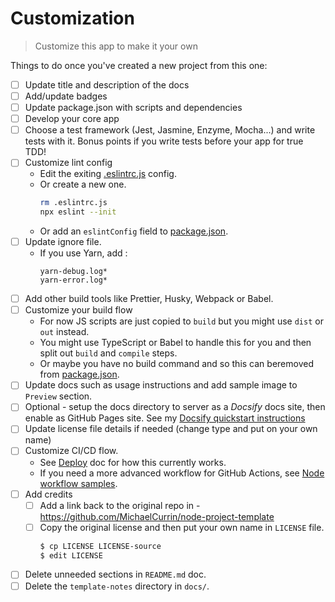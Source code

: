 # Customization
> Customize this app to make it your own

Things to do once you've created a new project from this one:

- [ ] Update title and description of the docs
- [ ] Add/update badges
- [ ] Update package.json with scripts and dependencies
- [ ] Develop your core app
- [ ] Choose a test framework (Jest, Jasmine, Enzyme, Mocha...) and write tests with it. Bonus points if you write tests before your app for true TDD!
- [ ] Customize lint config
    - Edit the exiting [.eslintrc.js](/.eslintrc.js) config.
    - Or create a new one.
        ```sh
        rm .eslintrc.js
        npx eslint --init
        ```
    - Or add an `eslintConfig` field to [package.json](/package.json).
- [ ] Update ignore file. 
    - If you use Yarn, add :
        ```
        yarn-debug.log*
        yarn-error.log*
        ```
- [ ] Add other build tools like Prettier, Husky, Webpack or Babel.
- [ ] Customize your build flow
    - For now JS scripts are just copied to `build` but you might use `dist` or `out` instead.
    - You might use TypeScript or Babel to handle this for you and then split out `build` and `compile` steps.
    - Or maybe you have no build command and so this can beremoved from [package.json](/package.json).
- [ ] Update docs such as usage instructions and add sample image to `Preview` section.
- [ ] Optional - setup the docs directory to server as a _Docsify_ docs site, then enable as GitHub Pages site. See my [Docsify quickstart instructions](https://github.com/MichaelCurrin/docsify-js-template#b-add-docsify-to-an-existing-projects-docs-directory)
- [ ] Update license file details if needed (change type and put on your own name)
- [ ] Customize CI/CD flow.
    - See [Deploy](deploy.md) doc for how this currently works.
    - If you need a more advanced workflow for GitHub Actions, see [Node workflow samples](https://github.com/MichaelCurrin/code-cookbook/tree/master/recipes/ci-cd/github-actions/workflows/node).
- [ ] Add credits
    - [ ] Add a link back to the original repo in - https://github.com/MichaelCurrin/node-project-template
    - [ ] Copy the original license and then put your own name in `LICENSE` file.
        ```sh
        $ cp LICENSE LICENSE-source
        $ edit LICENSE
        ```
- [ ] Delete unneeded sections in `README.md` doc.
- [ ] Delete the `template-notes` directory in `docs/`.
